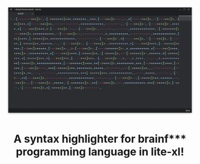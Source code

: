 <div align="center">
    <img width=500 src="./examples/screenshot.png"/>

# A syntax highlighter for brainf*** programming language in lite-xl!


</div>
